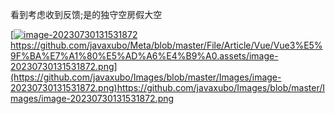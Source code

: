   看到考虑收到反馈;是的独守空房假大空

[[![image-20230730131531872]([Vue3基础学习.assets/image-20230730131531872.png](https://github.com/javaxubo/Meta/blob/master/File/Article/Vue/Vue3%E5%9F%BA%E7%A1%80%E5%AD%A6%E4%B9%A0.assets/image-20230730131531872.png))](https://github.com/javaxubo/Meta/blob/master/File/Article/Vue/Vue3%E5%9F%BA%E7%A1%80%E5%AD%A6%E4%B9%A0.assets/image-20230730131531872.png)https://github.com/javaxubo/Meta/blob/master/File/Article/Vue/Vue3%E5%9F%BA%E7%A1%80%E5%AD%A6%E4%B9%A0.assets/image-20230730131531872.png](https://github.com/javaxubo/Images/blob/master/Images/image-20230730131531872.png)https://github.com/javaxubo/Images/blob/master/Images/image-20230730131531872.png
